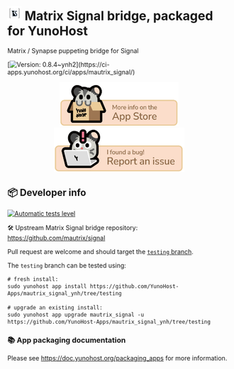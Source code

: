 <!--
N.B.: This README was automatically generated by <https://github.com/YunoHost/apps_tools/blob/main/readme_generator>
It shall NOT be edited by hand.
-->

<h1>
  <img src="https://raw.githubusercontent.com/YunoHost/apps/main/logos/mautrix_signal.png" width="32px" alt="Logo of Matrix Signal bridge">
  Matrix Signal bridge, packaged for YunoHost
</h1>

Matrix / Synapse puppeting bridge for Signal

[![Version: 0.8.4~ynh2](https://img.shields.io/badge/Version-0.8.4~ynh2-rgba(0,150,0,1)?style=for-the-badge)](https://ci-apps.yunohost.org/ci/apps/mautrix_signal/)

<div align="center">
<a href="https://apps.yunohost.org/app/mautrix_signal"><img height="100px" src="https://github.com/YunoHost/yunohost-artwork/raw/refs/heads/main/badges/neopossum-badges/badge_more_info_on_the_appstore.svg"/></a>
<a href="https://github.com/YunoHost-Apps/mautrix_signal_ynh/issues"><img height="100px" src="https://github.com/YunoHost/yunohost-artwork/raw/refs/heads/main/badges/neopossum-badges/badge_report_an_issue.svg"/></a>
</div>

## 📦 Developer info

[![Automatic tests level](https://apps.yunohost.org/badge/cilevel/mautrix_signal)](https://ci-apps.yunohost.org/ci/apps/mautrix_signal/)

🛠️ Upstream Matrix Signal bridge repository: <https://github.com/mautrix/signal>

Pull request are welcome and should target the [`testing` branch](https://github.com/YunoHost-Apps/mautrix_signal_ynh/tree/testing).

The `testing` branch can be tested using:
```
# fresh install:
sudo yunohost app install https://github.com/YunoHost-Apps/mautrix_signal_ynh/tree/testing

# upgrade an existing install:
sudo yunohost app upgrade mautrix_signal -u https://github.com/YunoHost-Apps/mautrix_signal_ynh/tree/testing
```

### 📚 App packaging documentation

Please see <https://doc.yunohost.org/packaging_apps> for more information.